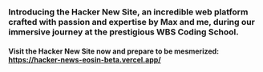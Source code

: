 ### Introducing the Hacker New Site, an incredible web platform crafted with passion and expertise by Max and me, during our immersive journey at the prestigious WBS Coding School. 

#### Visit the Hacker New Site now and prepare to be mesmerized: https://hacker-news-eosin-beta.vercel.app/
